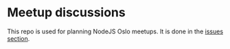 # Meetup discussions

This repo is used for planning NodeJS Oslo meetups. It is done in the [issues section](https://github.com/nodejsoslo/meetups/issues).
